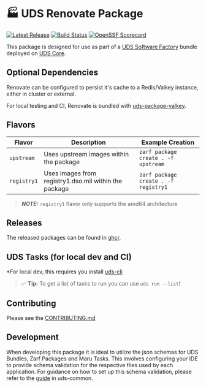 # 🏭 UDS Renovate Package

[![Latest Release](https://img.shields.io/github/v/release/defenseunicorns/uds-package-renovate)](https://github.com/defenseunicorns/uds-package-renovate/releases)
[![Build Status](https://img.shields.io/github/actions/workflow/status/defenseunicorns/uds-package-renovate/tag-and-release.yaml)](https://github.com/defenseunicorns/uds-package-renovate/actions/workflows/tag-and-release.yaml)
[![OpenSSF Scorecard](https://api.securityscorecards.dev/projects/github.com/defenseunicorns/uds-package-renovate/badge)](https://api.securityscorecards.dev/projects/github.com/defenseunicorns/uds-package-renovate)

This package is designed for use as part of a [UDS Software Factory](https://github.com/defenseunicorns/uds-software-factory) bundle deployed on [UDS Core](https://github.com/defenseunicorns/uds-core).

## Optional Dependencies

Renovate can be configured to persist it's cache to a Redis/Valkey instance, either in cluster or external. 

For local testing and CI, Renovate is bundled with [uds-package-valkey](ghcr.io/defenseunicorns/packages/uds/uds-package-valkey).

## Flavors

| Flavor | Description | Example Creation |
| ------ | ----------- | ---------------- |
| `upstream` | Uses upstream images within the package | `zarf package create . -f upstream` |
| `registry1` | Uses images from registry1.dso.mil within the package | `zarf package create . -f registry1` |

> **_NOTE:_**  `registry1` flavor only supports the amd64 architecture

## Releases

The released packages can be found in [ghcr](https://github.com/defenseunicorns/uds-package-renovate/pkgs/container/packages%2Fuds%2Frenovate).

## UDS Tasks (for local dev and CI)

*For local dev, this requires you install [uds-cli](https://github.com/defenseunicorns/uds-cli?tab=readme-ov-file#install)

> :white_check_mark: **Tip:** To get a list of tasks to run you can use `uds run --list`!

## Contributing

Please see the [CONTRIBUTING.md](./CONTRIBUTING.md)

## Development

When developing this package it is ideal to utilize the json schemas for UDS Bundles, Zarf Packages and Maru Tasks. This involves configuring your IDE to provide schema validation for the respective files used by each application. For guidance on how to set up this schema validation, please refer to the [guide](https://github.com/defenseunicorns/uds-common/blob/main/docs/development-ide-configuration.md) in uds-common.
